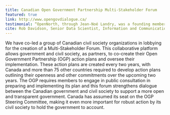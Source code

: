 ```yaml
---
title: Canadian Open Government Partnership Multi-Stakeholder Forum
featured: true
link: http://www.opengovdialogue.ca/
testimonial: “OpenNorth, through Jean-Noé Landry, was a founding member and an integral contributor to **Canada's Open Government Multi-Stakeholder Forum** in its inaugural year of 2018.  OpenNorth's deep open government experience and global perspective proved invaluable during the growing pains of this innovative and potentially transformational forum.  OpenNorth also helped the Forum navigate the complex relationships government departments have with civil society and each other.”
cite: Rob Davidson, Senior Data Scientist, Information and Communications Technology Council
---
```

We have co-led a group of Canadian civil society organizations in lobbying for the creation of a Multi-Stakeholder Forum. This collaborative platform allows government and civil society, as partners, to co-create their Open Government Partnership (OGP) action plans and oversee their implementation. These action plans are created every two years, with Canada and more than 75 other countries required to develop action plans outlining their openness and other commitments over the upcoming two years. The OGP requires members to engage in public consultation in preparing and implementing its plan and this forum strengthens dialogue between the Canadian government and civil society to support a more open and transparent government. Canada has assumed its seat on the OGP Steering Committee, making it even more important for robust action by its civil society to hold the government to account.
